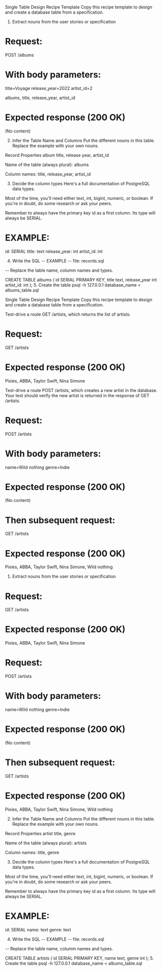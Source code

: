 Single Table Design Recipe Template
Copy this recipe template to design and create a database table from a specification.

1. Extract nouns from the user stories or specification

# Request:
POST /albums

# With body parameters:
title=Voyage
release_year=2022
artist_id=2

albums, title, release_year, artist_id

# Expected response (200 OK)
(No content)

2. Infer the Table Name and Columns
Put the different nouns in this table. Replace the example with your own nouns.

Record	Properties
album	title, release year, artist_id

Name of the table (always plural): albums

Column names: title, release_year, artist_id

3. Decide the column types
Here's a full documentation of PostgreSQL data types.

Most of the time, you'll need either text, int, bigint, numeric, or boolean. If you're in doubt, do some research or ask your peers.

Remember to always have the primary key id as a first column. Its type will always be SERIAL.

# EXAMPLE:

id: SERIAL
title: text
release_year: int
artist_id: int

4. Write the SQL
-- EXAMPLE
-- file: records.sql

-- Replace the table name, columm names and types.

CREATE TABLE albums (
  id SERIAL PRIMARY KEY,
  title text,
  release_year int
  artist_id: int 
);
5. Create the table
psql -h 127.0.0.1 database_name < albums_table.sql







Single Table Design Recipe Template
Copy this recipe template to design and create a database table from a specification.

Test-drive a route GET /artists, which returns the list of artists:

# Request:
GET /artists

# Expected response (200 OK)
Pixies, ABBA, Taylor Swift, Nina Simone

Test-drive a route POST /artists, which creates a new artist in the database. Your test should verify the new artist is returned in the response of GET /artists.
# Request:
POST /artists

# With body parameters:
name=Wild nothing
genre=Indie

# Expected response (200 OK)
(No content)

# Then subsequent request:
GET /artists

# Expected response (200 OK)
Pixies, ABBA, Taylor Swift, Nina Simone, Wild nothing




1. Extract nouns from the user stories or specification

# Request:
GET /artists

# Expected response (200 OK)
Pixies, ABBA, Taylor Swift, Nina Simone


# Request:
POST /artists

# With body parameters:
name=Wild nothing
genre=Indie

# Expected response (200 OK)
(No content)

# Then subsequent request:
GET /artists

# Expected response (200 OK)
Pixies, ABBA, Taylor Swift, Nina Simone, Wild nothing


2. Infer the Table Name and Columns
Put the different nouns in this table. Replace the example with your own nouns.


Record	Properties
artist	title, genre

Name of the table (always plural): artists

Column names: title, genre

3. Decide the column types
Here's a full documentation of PostgreSQL data types.

Most of the time, you'll need either text, int, bigint, numeric, or boolean. If you're in doubt, do some research or ask your peers.

Remember to always have the primary key id as a first column. Its type will always be SERIAL.

# EXAMPLE:

id: SERIAL
name: text
genre: text

4. Write the SQL
-- EXAMPLE
-- file: records.sql

-- Replace the table name, columm names and types.

CREATE TABLE artists (
  id SERIAL PRIMARY KEY,
  name text,
  genre int
);
5. Create the table
psql -h 127.0.0.1 database_name < albums_table.sql